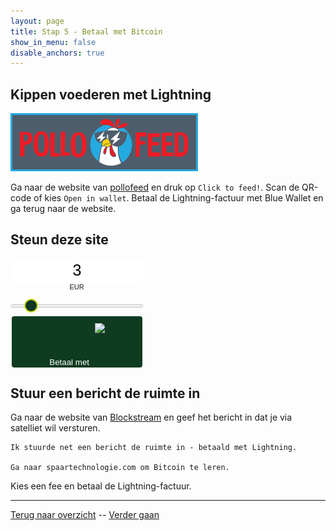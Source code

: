 ```yaml
---
layout: page
title: Stap 5 - Betaal met Bitcoin
show_in_menu: false
disable_anchors: true
---
```


## Kippen voederen met Lightning
![pollofeed.png](https://github.com/SovereignNode/Spaartechnologie/blob/master/documentation/images/pollofeed.png?raw=true)

Ga naar de website van [pollofeed](https://pollofeed.com/) en druk op `Click to feed!`. Scan de QR-code of kies `Open in wallet`. Betaal de Lightning-factuur met Blue Wallet en ga terug naar de website.

## Steun deze site

<style type="text/css"> .btcpay-form { display: inline-flex; align-items: center; justify-content: center; } .btcpay-form--inline { flex-direction: row; } .btcpay-form--block { flex-direction: column; } .btcpay-form--inline .submit { margin-left: 15px; } .btcpay-form--block select { margin-bottom: 10px; } .btcpay-form .btcpay-custom-container{ text-align: center; }.btcpay-custom { display: flex; align-items: center; justify-content: center; } .btcpay-form .plus-minus { cursor:pointer; font-size:25px; line-height: 25px; background: #DFE0E1; height: 30px; width: 45px; border:none; border-radius: 60px; margin: auto 5px; display: inline-flex; justify-content: center; } .btcpay-form select { -moz-appearance: none; -webkit-appearance: none; appearance: none; color: currentColor; background: transparent; border:1px solid transparent; display: block; padding: 1px; margin-left: auto; margin-right: auto; font-size: 11px; cursor: pointer; } .btcpay-form select:hover { border-color: #ccc; } #btcpay-input-price { -moz-appearance: none; -webkit-appearance: none; border: none; box-shadow: none; text-align: center; font-size: 25px; margin: auto; border-radius: 5px; line-height: 35px; background: #fff; } #btcpay-input-price::-webkit-outer-spin-button, #btcpay-input-price::-webkit-inner-spin-button { -webkit-appearance: none; margin: 0; } </style>
<style type="text/css"> input[type=range].btcpay-input-range { -webkit-appearance:none; width:100%; background: transparent; } input[type=range].btcpay-input-range:focus { outline:0; } input[type=range].btcpay-input-range::-webkit-slider-runnable-track { width:100%; height:3.1px; cursor:pointer; box-shadow:0 0 1.7px #020,0 0 0 #003c00; background:#f3f3f3; border-radius:1px; border:0; } input[type=range].btcpay-input-range::-webkit-slider-thumb { box-shadow:none; border:2.5px solid #cedc21; height:22px; width:22px; border-radius:50%; background:#0f3723; cursor:pointer; -webkit-appearance:none; margin-top:-9.45px } input[type=range].btcpay-input-range:focus::-webkit-slider-runnable-track { background:#fff; } input[type=range].btcpay-input-range::-moz-range-track { width:100%; height:3.1px; cursor:pointer; box-shadow:0 0 1.7px #020,0 0 0 #003c00; background:#f3f3f3; border-radius:1px; border:0; } input[type=range].btcpay-input-range::-moz-range-thumb { box-shadow:none; border:2.5px solid #cedc21; height:22px; width:22px; border-radius:50%; background:#0f3723; cursor:pointer; } input[type=range].btcpay-input-range::-ms-track { width:100%; height:3.1px; cursor:pointer; background:0 0; border-color:transparent; color:transparent; } input[type=range].btcpay-input-range::-ms-fill-lower { background:#e6e6e6; border:0; border-radius:2px; box-shadow:0 0 1.7px #020,0 0 0 #003c00; } input[type=range].btcpay-input-range::-ms-fill-upper { background:#f3f3f3; border:0; border-radius:2px; box-shadow:0 0 1.7px #020,0 0 0 #003c00; } input[type=range].btcpay-input-range::-ms-thumb { box-shadow:none; border:2.5px solid #cedc21; height:22px; width:22px; border-radius:50%; background:#0f3723; cursor:pointer; height:3.1px; } input[type=range].btcpay-input-range:focus::-ms-fill-lower { background:#f3f3f3; } input[type=range].btcpay-input-range:focus::-ms-fill-upper { background:#fff; } </style>
<form method="POST"  action="https://btcpay.bewijsvanwerk.com/api/v1/invoices" class="btcpay-form btcpay-form--block">
  <input type="hidden" name="storeId" value="FHT9sXvdm28YT7JeXdAKrjctx6ZihNf3XnFfVAPp29Mo" />
  <input type="hidden" name="checkoutDesc" value="Doneer aan Bewijs van Werk" />
  <div class="btcpay-custom-container">
    <input id="btcpay-input-price" name="price" type="text" min="0" max="none" step="any" value="3" style="width: 209px;" oninput="event.preventDefault();isNaN(event.target.value) || event.target.value <= 0 ? document.querySelector('#btcpay-input-price').value = 3 : event.target.value" onchange="document.querySelector('#btcpay-input-range').value = document.querySelector('#btcpay-input-price').value" />
    <select name="currency">
      <option value="USD">USD</option>
      <option value="GBP">GBP</option>
      <option value="EUR" selected>EUR</option>
      <option value="BTC">BTC</option>
    </select>
    <input class="btcpay-input-range" id="btcpay-input-range" value="3" type="range" min="1" max="20" step="1" style="width:209px;margin-bottom:15px;" oninput="document.querySelector('#btcpay-input-price').value = document.querySelector('#btcpay-input-range').value" />
  </div>
<button type="submit" class="submit" name="submit" style="min-width:209px; min-height:57px; border-radius: 4px;border-style: none;background-color: #0f3b21;" alt="Pay with BtcPay, Self-Hosted Bitcoin Payment Processor"><span style="color:#fff">Betaal met</span>
<img src="https://btcpay.bewijsvanwerk.com/img/logo.svg" style="height:57px;display:inline-block;padding: 5% 0 5% 5px;">
</button></form>

## Stuur een bericht de ruimte in
Ga naar de website van [Blockstream](https://blockstream.com/satellite-queue/) en geef het bericht in dat je via satelliet wil versturen.

~~~
Ik stuurde net een bericht de ruimte in - betaald met Lightning.

Ga naar spaartechnologie.com om Bitcoin te leren.
~~~

Kies een fee en betaal de Lightning-factuur.

---

[Terug naar overzicht](overzicht.md) --
[Verder gaan](stap6.md)
